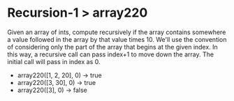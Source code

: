 # Recursion-1 > array220

Given an array of ints, compute recursively if the array contains somewhere a value followed in the array by that value times 10. We'll use the convention of considering only the part of the array that begins at the given index. In this way, a recursive call can pass index+1 to move down the array. The initial call will pass in index as 0.

- array220([1, 2, 20], 0) → true
- array220([3, 30], 0) → true
- array220(\[3\], 0) → false